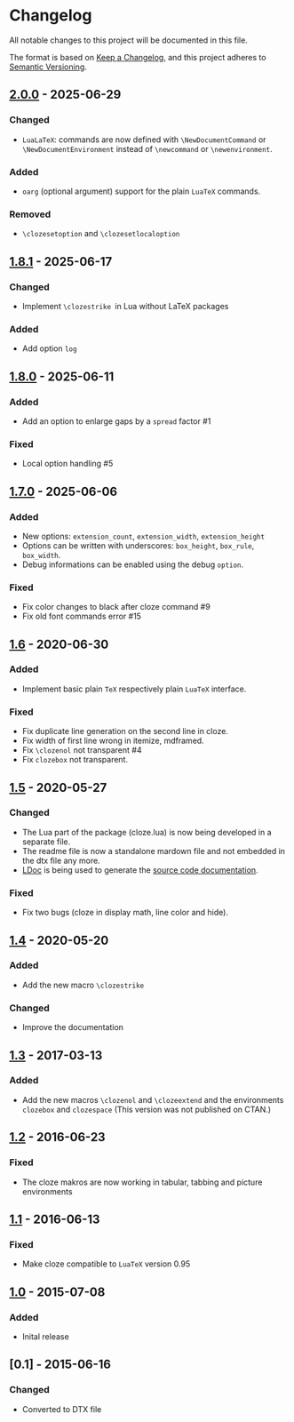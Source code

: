 # Changelog

All notable changes to this project will be documented in this file.

The format is based on [Keep a Changelog](https://keepachangelog.com/en/1.1.0/),
and this project adheres to [Semantic Versioning](https://semver.org/spec/v2.0.0.html).

## [2.0.0] - 2025-06-29

### Changed

- `LuaLaTeX`: commands are now defined with `\NewDocumentCommand` or
 `\NewDocumentEnvironment` instead of `\newcommand` or `\newenvironment`.

### Added

- `oarg` (optional argument) support for the plain `LuaTeX` commands.

### Removed

- `\clozesetoption` and `\clozesetlocaloption`

## [1.8.1] - 2025-06-17

### Changed

- Implement `\clozestrike `in Lua without LaTeX packages

### Added

- Add option `log`

## [1.8.0] - 2025-06-11

### Added

- Add an option to enlarge gaps by a `spread` factor #1

### Fixed

- Local option handling #5

## [1.7.0] - 2025-06-06

### Added

- New options: `extension_count`, `extension_width`, `extension_height`
- Options can be written with underscores: `box_height`, `box_rule`, `box_width`.
- Debug informations can be enabled using the debug `option`.

### Fixed

- Fix color changes to black after cloze command #9
- Fix old font commands error #15

## [1.6] - 2020-06-30

### Added

- Implement basic plain `TeX` respectively plain `LuaTeX` interface.

### Fixed

- Fix duplicate line generation on the second line in cloze.
- Fix width of first line wrong in itemize, mdframed.
- Fix `\clozenol` not transparent #4
- Fix `clozebox` not transparent.

## [1.5] - 2020-05-27

### Changed

- The Lua part of the package (cloze.lua) is now being developed in a
  separate file.
- The readme file is now a standalone mardown file and not embedded in
  the dtx file any more.
- [LDoc](https://github.com/stevedonovan/LDoc) is being used
  to generate the
  [source code documentation](https://josef-friedrich.github.io/cloze).

### Fixed

- Fix two bugs (cloze in display math, line color and
  hide).

## [1.4] - 2020-05-20

### Added

- Add the new macro `\clozestrike`

### Changed

- Improve the documentation

## [1.3] - 2017-03-13

### Added

- Add the new macros `\clozenol` and `\clozeextend` and the
  environments `clozebox` and `clozespace`
  (This version was not published on CTAN.)

## [1.2] - 2016-06-23

### Fixed

- The cloze makros are now working in tabular, tabbing and picture
  environments

## [1.1] - 2016-06-13

### Fixed

- Make cloze compatible to `LuaTeX` version 0.95

## [1.0] - 2015-07-08

### Added

- Inital release

## [0.1] - 2015-06-16

### Changed

- Converted to DTX file

[2.0.0]: https://github.com/Josef-Friedrich/cloze/compare/v1.8.1..v2.0.0
[1.8.1]: https://github.com/Josef-Friedrich/cloze/compare/v1.8.0..v1.8.1
[1.8.0]: https://github.com/Josef-Friedrich/cloze/compare/v1.7.0..v1.8.0
[1.7.0]: https://github.com/Josef-Friedrich/cloze/compare/v1.6..v1.7.0
[1.6]: https://github.com/Josef-Friedrich/cloze/compare/v1.5..v1.6
[1.5]: https://github.com/Josef-Friedrich/cloze/compare/v1.4..v1.5
[1.4]: https://github.com/Josef-Friedrich/cloze/compare/v1.3..v1.4
[1.3]: https://github.com/Josef-Friedrich/cloze/compare/v1.2..v1.3
[1.2]: https://github.com/Josef-Friedrich/cloze/compare/v1.1..v1.2
[1.1]: https://github.com/Josef-Friedrich/cloze/compare/v1.0..v1.1
[1.0]: https://github.com/Josef-Friedrich/cloze/compare/v0.1..v1.0
